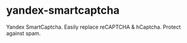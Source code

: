 # yandex-smartcaptcha
Yandex SmartCaptcha. Easily replace reCAPTCHA &amp; hCaptcha. Protect against spam.
